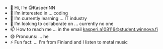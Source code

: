 - 👋 Hi, I’m @KasperiNN
- 👀 I’m interested in ... coding
- 🌱 I’m currently learning ... IT industry
- 💞️ I’m looking to collaborate on ... currently no one
- 📫 How to reach me ... in the email kasperi.a108116@student.winnova.fi
- 😄 Pronouns: ... he
- ⚡ Fun fact: ... I'm from Finland and I listen to metal music

<!---
KasperiNN/KasperiNN is a ✨ special ✨ repository because its `README.md` (this file) appears on your GitHub profile.
You can click the Preview link to take a look at your changes.
--->
